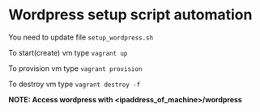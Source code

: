 # Wordpress setup script automation

You need to update file `setup_wordpress.sh`

To start(create) vm type `vagrant up`

To provision vm type `vagrant provision`

To destroy vm type `vagrant destroy -f`

**NOTE: Access wordpress with <ipaddress_of_machine>/wordpress**
